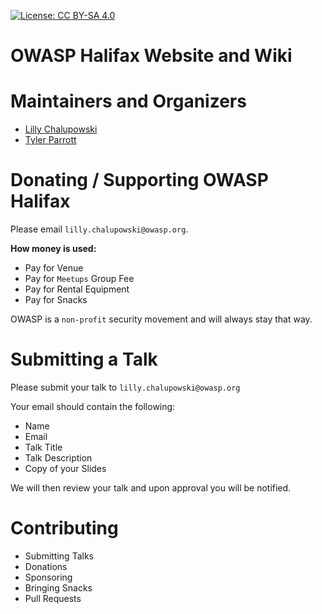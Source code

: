 [![License: CC BY-SA 4.0](https://licensebuttons.net/l/by-sa/3.0/80x15.png)](https://raw.githubusercontent.com/OWASP/owasp-halifax/master/LICENSE)
# OWASP Halifax Website and Wiki

# Maintainers and Organizers

- [Lilly Chalupowski](https://lillypad.github.io)
- [Tyler Parrott](mailto:tyler.parrott@owasp.org)

# Donating / Supporting OWASP Halifax

Please email `lilly.chalupowski@owasp.org`.

__How money is used:__
- Pay for Venue
- Pay for `Meetups` Group Fee
- Pay for Rental Equipment
- Pay for Snacks

OWASP is a `non-profit` security movement and will always stay that way.

# Submitting a Talk

Please submit your talk to `lilly.chalupowski@owasp.org`

Your email should contain the following:
- Name
- Email
- Talk Title
- Talk Description
- Copy of your Slides

We will then review your talk and upon approval you will be notified.

# Contributing

- Submitting Talks
- Donations
- Sponsoring
- Bringing Snacks
- Pull Requests
